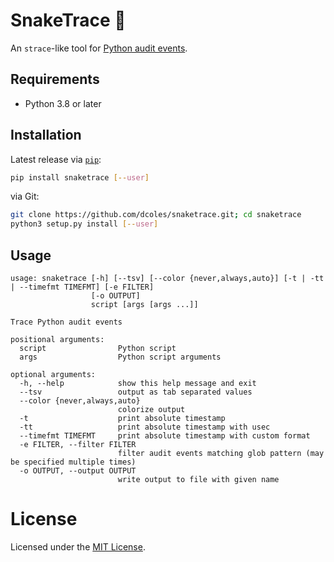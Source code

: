 # SnakeTrace &#x1F40D;

An `strace`-like tool for [Python audit events](https://docs.python.org/3/library/audit_events.html#audit-events).

## Requirements

- Python 3.8 or later

## Installation

Latest release via [`pip`](https://pip.pypa.io):

```bash
pip install snaketrace [--user]
```

via Git:

```bash
git clone https://github.com/dcoles/snaketrace.git; cd snaketrace
python3 setup.py install [--user]
```

## Usage

```
usage: snaketrace [-h] [--tsv] [--color {never,always,auto}] [-t | -tt | --timefmt TIMEFMT] [-e FILTER]
                  [-o OUTPUT]
                  script [args [args ...]]

Trace Python audit events

positional arguments:
  script                Python script
  args                  Python script arguments

optional arguments:
  -h, --help            show this help message and exit
  --tsv                 output as tab separated values
  --color {never,always,auto}
                        colorize output
  -t                    print absolute timestamp
  -tt                   print absolute timestamp with usec
  --timefmt TIMEFMT     print absolute timestamp with custom format
  -e FILTER, --filter FILTER
                        filter audit events matching glob pattern (may be specified multiple times)
  -o OUTPUT, --output OUTPUT
                        write output to file with given name
``` 

# License

Licensed under the [MIT License](/LICENSE).
